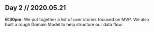 ## Day 2 // 2020.05.21

**6:30pm:** We put together a list of user stories focused on MVP. We also built a rough Domain Model to help structure our data flow. 